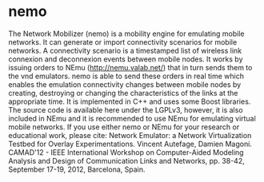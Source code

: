 nemo
====

The Network Mobilizer (nemo) is a mobility engine for emulating mobile networks.
It can generate or import connectivity scenarios for mobile networks. 
A connectivity scenario is a timestamped list of wireless link connexion and deconnexion events between mobile nodes. 
It works by issuing orders to NEmu (http://nemu.valab.net/) that in turn sends them to the vnd emulators. 
nemo is able to send these orders in real time which enables the emulation connectivity changes 
between mobile nodes by creating, destroying or changing the characteristics of the links at the appropriate time. 
It is implemented in C++ and uses some Boost libraries. 
The source code is available here under the LGPLv3, 
however, it is also included in NEmu and it is recommended to use NEmu for emulating virtual mobile networks.
If you use either nemo or NEmu for your research or educational work, 
please cite: Network Emulator: a Network Virtualization Testbed for Overlay Experimentations. 
Vincent Autefage, Damien Magoni. 
CAMAD'12 - IEEE International Workshop on Computer-Aided Modeling Analysis and 
Design of Communication Links and Networks, pp. 38-42, September 17-19, 2012, Barcelona, Spain.
